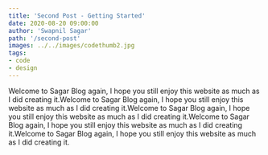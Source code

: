 ```yaml
---
title: 'Second Post - Getting Started'
date: 2020-08-20 09:00:00
author: 'Swapnil Sagar'
path: '/second-post'
images: ../../images/codethumb2.jpg
tags:
- code
- design
---
```


Welcome to Sagar Blog again, I hope you still enjoy this website as much as I did creating it.Welcome to Sagar Blog again, I hope you still enjoy this website as much as I did creating it.Welcome to Sagar Blog again, I hope you still enjoy this website as much as I did creating it.Welcome to Sagar Blog again, I hope you still enjoy this website as much as I did creating it.Welcome to Sagar Blog again, I hope you still enjoy this website as much as I did creating it.